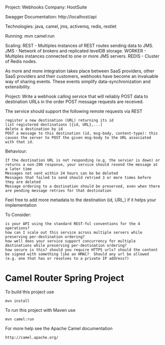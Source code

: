 
Project: Webhooks
Company: HootSuite

Swagger Documentation: http://localhost/api

Technologies:
  java, camel, jms, activemq, redis, restlet

Running:
  mvn camel:run

Scaling:
  REST - Multiples instances of REST routes sending data to JMS.
  JMS - Network of brokers and replicated levelDB storage.
  WORKER - Multiples instances connected to one or more JMS servers. 
  REDIS - Cluster of Redis nodes.
   



As more and more integration takes place between SaaS providers, other SaaS providers and their customers, webhooks have become an invaluable way of sharing events.  These events simplify data-synchronization and extensibility.

Project: Write a webhook calling service that will reliably POST data to destination URLs in the order POST message requests are received.

The service should support the following remote requests via REST

    register a new destination (URL) returning its id
    list registered destinations [{id, URL},...]
    delete a destination by id
    POST a message to this destination (id, msg-body, content-type): this causes the server to POST the given msg-body to the URL associated with that id.

Behaviour:

    If the destination URL is not responding (e.g. the servier is down) or returns a non-200 response, your service should resend the message at a later time
    Messages not sent within 24 hours can be be deleted
    Messages that failed to send should retried 3 or more times before they are deleted
    Message ordering to a destination should be preserved, even when there are pending message retries for that destination

Feel free to add more metadata to the destination (id, URL,) if it helps your implementation

To Consider:

    is your API using the standard REST-ful conventions for the 4 operations?
    how can I scale out this service across multiple servers while preserving per-destination ordering?
    how well does your service support concurrency for multiple destinations while preserving per-destination ordering?
    how secure is this? should you require HTTPS urls? should the content be signed with something like an HMAC?  Should any url be allowed (e.g. one that has or resolves to a private IP address?)





Camel Router Spring Project
===========================

To build this project use

    mvn install

To run this project with Maven use

    mvn camel:run

For more help see the Apache Camel documentation

    http://camel.apache.org/

